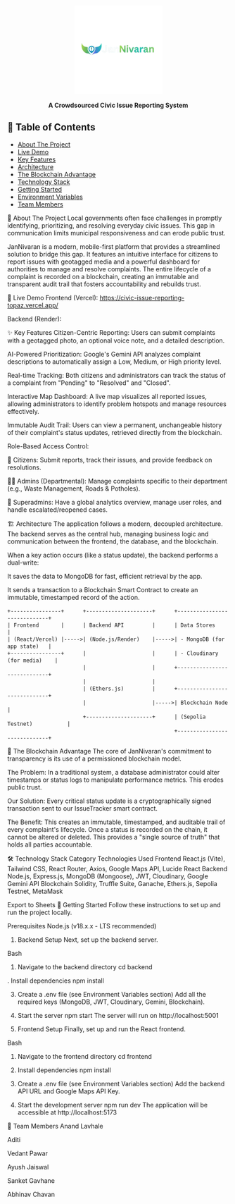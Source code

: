 <div align="center">
<img src="https://raw.githubusercontent.com/Sanket-165/CivicIssueReporting/main/frontend/public/logo.png" alt="JanNivaran Logo" width="200"/>

<p><strong>A Crowdsourced Civic Issue Reporting System</strong></p>

</div>

## 📖 Table of Contents
- [About The Project](#about-the-project)
- [Live Demo](#live-demo)
- [Key Features](#key-features)
- [Architecture](#architecture)
- [The Blockchain Advantage](#the-blockchain-advantage)
- [Technology Stack](#technology-stack)
- [Getting Started](#getting-started)
- [Environment Variables](#environment-variables)
- [Team Members](#team-members)

🎯 About The Project
Local governments often face challenges in promptly identifying, prioritizing, and resolving everyday civic issues. This gap in communication limits municipal responsiveness and can erode public trust.

JanNivaran is a modern, mobile-first platform that provides a streamlined solution to bridge this gap. It features an intuitive interface for citizens to report issues with geotagged media and a powerful dashboard for authorities to manage and resolve complaints. The entire lifecycle of a complaint is recorded on a blockchain, creating an immutable and transparent audit trail that fosters accountability and rebuilds trust.


🚀 Live Demo
Frontend (Vercel): https://civic-issue-reporting-topaz.vercel.app/

Backend (Render): 

✨ Key Features
Citizen-Centric Reporting: Users can submit complaints with a geotagged photo, an optional voice note, and a detailed description.

AI-Powered Prioritization: Google's Gemini API analyzes complaint descriptions to automatically assign a Low, Medium, or High priority level.

Real-time Tracking: Both citizens and administrators can track the status of a complaint from "Pending" to "Resolved" and "Closed".

Interactive Map Dashboard: A live map visualizes all reported issues, allowing administrators to identify problem hotspots and manage resources effectively.

Immutable Audit Trail: Users can view a permanent, unchangeable history of their complaint's status updates, retrieved directly from the blockchain.

Role-Based Access Control:

👤 Citizens: Submit reports, track their issues, and provide feedback on resolutions.

👨‍💼 Admins (Departmental): Manage complaints specific to their department (e.g., Waste Management, Roads & Potholes).

👑 Superadmins: Have a global analytics overview, manage user roles, and handle escalated/reopened cases.

🏗️ Architecture
The application follows a modern, decoupled architecture. The backend serves as the central hub, managing business logic and communication between the frontend, the database, and the blockchain.

When a key action occurs (like a status update), the backend performs a dual-write:

It saves the data to MongoDB for fast, efficient retrieval by the app.

It sends a transaction to a Blockchain Smart Contract to create an immutable, timestamped record of the action.

```text
+----------------+      +---------------------+      +-----------------------------+
| Frontend       |      | Backend API         |      | Data Stores                 |
| (React/Vercel) |----->| (Node.js/Render)    |----->| - MongoDB (for app state)   |
+----------------+      |                     |      | - Cloudinary (for media)    |
                        |                     |      +-----------------------------+
                        |                     |
                        | (Ethers.js)         |      +-----------------------------+
                        |                     |----->| Blockchain Node             |
                        +---------------------+      | (Sepolia Testnet)           |
                                                     +-----------------------------+
```

🔗 The Blockchain Advantage
The core of JanNivaran's commitment to transparency is its use of a permissioned blockchain model.

The Problem: In a traditional system, a database administrator could alter timestamps or status logs to manipulate performance metrics. This erodes public trust.

Our Solution: Every critical status update is a cryptographically signed transaction sent to our IssueTracker smart contract.

The Benefit: This creates an immutable, timestamped, and auditable trail of every complaint's lifecycle. Once a status is recorded on the chain, it cannot be altered or deleted. This provides a "single source of truth" that holds all parties accountable.

🛠️ Technology Stack
Category	Technologies Used
Frontend	React.js (Vite), Tailwind CSS, React Router, Axios, Google Maps API, Lucide React
Backend	Node.js, Express.js, MongoDB (Mongoose), JWT, Cloudinary, Google Gemini API
Blockchain	Solidity, Truffle Suite, Ganache, Ethers.js, Sepolia Testnet, MetaMask

Export to Sheets
🚀 Getting Started
Follow these instructions to set up and run the project locally.

Prerequisites
Node.js (v18.x.x - LTS recommended)



1. Backend Setup
Next, set up the backend server.

Bash

1. Navigate to the backend directory
cd backend

 . Install dependencies
npm install

3. Create a .env file (see Environment Variables section)
Add all the required keys (MongoDB, JWT, Cloudinary, Gemini, Blockchain).

4. Start the server
npm start
The server will run on http://localhost:5001

3. Frontend Setup
Finally, set up and run the React frontend.

Bash

1. Navigate to the frontend directory
cd frontend

2. Install dependencies
npm install

3. Create a .env file (see Environment Variables section)
Add the backend API URL and Google Maps API Key.

4. Start the development server
npm run dev
The application will be accessible at http://localhost:5173

👥 Team Members
Anand Lavhale

Aditi

Vedant Pawar

Ayush Jaiswal

Sanket Gavhane

Abhinav Chavan

